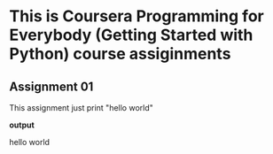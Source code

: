 <h1>
  This is Coursera Programming for Everybody (Getting Started with Python) course assiginments
</h1>
<h2>Assignment 01</h2>

This assignment just print "hello world"

<b>output</b>

hello world
